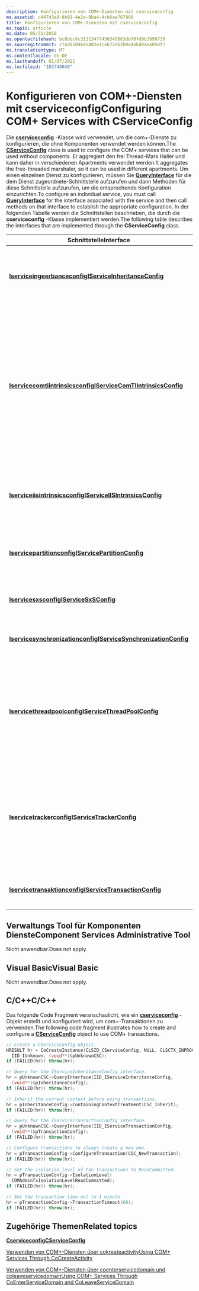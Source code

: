 ```yaml
---
description: Konfigurieren von COM+-Diensten mit cserviceconfig
ms.assetid: c44743a8-8b91-4e2a-9ba4-4cb6ae787999
title: Konfigurieren von COM+-Diensten mit cserviceconfig
ms.topic: article
ms.date: 05/31/2018
ms.openlocfilehash: bc8bbc6c3131347f450340863db70fd9b3999730
ms.sourcegitcommit: c7add10d695482e1ceb72d62b8a4ebd84ea050f7
ms.translationtype: MT
ms.contentlocale: de-DE
ms.lasthandoff: 01/07/2021
ms.locfileid: "103748049"
---
```

# <a name="configuring-com-services-with-cserviceconfig"></a><span data-ttu-id="cf343-103">Konfigurieren von COM+-Diensten mit cserviceconfig</span><span class="sxs-lookup"><span data-stu-id="cf343-103">Configuring COM+ Services with CServiceConfig</span></span>

<span data-ttu-id="cf343-104">Die [**cserviceconfig**](cserviceconfig.md) -Klasse wird verwendet, um die com+-Dienste zu konfigurieren, die ohne Komponenten verwendet werden können.</span><span class="sxs-lookup"><span data-stu-id="cf343-104">The [**CServiceConfig**](cserviceconfig.md) class is used to configure the COM+ services that can be used without components.</span></span> <span data-ttu-id="cf343-105">Er aggregiert den frei Thread-Mars Haller und kann daher in verschiedenen Apartments verwendet werden.</span><span class="sxs-lookup"><span data-stu-id="cf343-105">It aggregates the free-threaded marshaler, so it can be used in different apartments.</span></span> <span data-ttu-id="cf343-106">Um einen einzelnen Dienst zu konfigurieren, müssen Sie [**QueryInterface**](/windows/desktop/api/unknwn/nf-unknwn-iunknown-queryinterface(q)) für die dem Dienst zugeordnete-Schnittstelle aufzurufen und dann Methoden für diese Schnittstelle aufzurufen, um die entsprechende Konfiguration einzurichten.</span><span class="sxs-lookup"><span data-stu-id="cf343-106">To configure an individual service, you must call [**QueryInterface**](/windows/desktop/api/unknwn/nf-unknwn-iunknown-queryinterface(q)) for the interface associated with the service and then call methods on that interface to establish the appropriate configuration.</span></span> <span data-ttu-id="cf343-107">In der folgenden Tabelle werden die Schnittstellen beschrieben, die durch die **cserviceconfig** -Klasse implementiert werden.</span><span class="sxs-lookup"><span data-stu-id="cf343-107">The following table describes the interfaces that are implemented through the **CServiceConfig** class.</span></span>



| <span data-ttu-id="cf343-108">Schnittstelle</span><span class="sxs-lookup"><span data-stu-id="cf343-108">Interface</span></span>                                                                         | <span data-ttu-id="cf343-109">BESCHREIBUNG</span><span class="sxs-lookup"><span data-stu-id="cf343-109">Description</span></span>                                                                                                                                                                                              |
|-----------------------------------------------------------------------------------|----------------------------------------------------------------------------------------------------------------------------------------------------------------------------------------------------------|
| [<span data-ttu-id="cf343-110">**Iserviceingeerbanceconfig**</span><span class="sxs-lookup"><span data-stu-id="cf343-110">**IServiceInheritanceConfig**</span></span>](/windows/desktop/api/ComSvcs/nn-comsvcs-iserviceinheritanceconfig)<br/>         | <span data-ttu-id="cf343-111">Die Standardschnittstelle für die-Klasse.</span><span class="sxs-lookup"><span data-stu-id="cf343-111">The default interface for the class.</span></span> <span data-ttu-id="cf343-112">Es wird verwendet, um viele der com+-Dienste schnell zu initialisieren.</span><span class="sxs-lookup"><span data-stu-id="cf343-112">It is used to quickly initialize many of the COM+ services.</span></span><br/>                                                                                              |
| [<span data-ttu-id="cf343-113">**Iservicecomtiintrinsicsconfig**</span><span class="sxs-lookup"><span data-stu-id="cf343-113">**IServiceComTIIntrinsicsConfig**</span></span>](/windows/desktop/api/ComSvcs/nn-comsvcs-iservicecomtiintrinsicsconfig)<br/> | <span data-ttu-id="cf343-114">Wird verwendet, um die systeminternen Informationen zu COM Transaction Integrator (COMTI) zu konfigurieren.</span><span class="sxs-lookup"><span data-stu-id="cf343-114">Used to configure the COM Transaction Integrator (COMTI) intrinsics information.</span></span> <span data-ttu-id="cf343-115">Mit COMTI können Entwickler Mainframe-basierte Transaktions Programme in komponentenbasierte Anwendungen integrieren.</span><span class="sxs-lookup"><span data-stu-id="cf343-115">COMTI allows developers to integrate mainframe-based transaction programs with component-based applications.</span></span><br/> |
| [<span data-ttu-id="cf343-116">**Iserviceiisintrinsicsconfig**</span><span class="sxs-lookup"><span data-stu-id="cf343-116">**IServiceIISIntrinsicsConfig**</span></span>](/windows/desktop/api/ComSvcs/nn-comsvcs-iserviceiisintrinsicsconfig)<br/>     | <span data-ttu-id="cf343-117">Wird verwendet, um die systeminternen Informationen zu Internetinformationsdienste (IIS) zu konfigurieren.</span><span class="sxs-lookup"><span data-stu-id="cf343-117">Used to configure the Internet Information Services (IIS) intrinsics information.</span></span><br/>                                                                                                             |
| [<span data-ttu-id="cf343-118">**Iservicepartitionconfig**</span><span class="sxs-lookup"><span data-stu-id="cf343-118">**IServicePartitionConfig**</span></span>](/windows/desktop/api/ComSvcs/nn-comsvcs-iservicepartitionconfig)<br/>             | <span data-ttu-id="cf343-119">Wird verwendet, um zu konfigurieren, wie COM+-Partitionen mit den Diensten verwendet werden.</span><span class="sxs-lookup"><span data-stu-id="cf343-119">Used to configure how COM+ partitions are used with the services.</span></span><br/>                                                                                                                             |
| [<span data-ttu-id="cf343-120">**Iservicesxsconfig**</span><span class="sxs-lookup"><span data-stu-id="cf343-120">**IServiceSxSConfig**</span></span>](/windows/desktop/api/ComSvcs/nn-comsvcs-iservicesxsconfig)<br/>                         | <span data-ttu-id="cf343-121">Wird verwendet, um parallele Assemblys zu konfigurieren.</span><span class="sxs-lookup"><span data-stu-id="cf343-121">Used to configure side-by-side assemblies.</span></span><br/>                                                                                                                                                    |
| [<span data-ttu-id="cf343-122">**Iservicesynchronizationconfig**</span><span class="sxs-lookup"><span data-stu-id="cf343-122">**IServiceSynchronizationConfig**</span></span>](/windows/desktop/api/ComSvcs/nn-comsvcs-iservicesynchronizationconfig)<br/> | <span data-ttu-id="cf343-123">Wird zum Konfigurieren der com+-Synchronisierungs Dienste verwendet.</span><span class="sxs-lookup"><span data-stu-id="cf343-123">Used to configure COM+ synchronization services.</span></span><br/>                                                                                                                                              |
| [<span data-ttu-id="cf343-124">**Iservicethreadpoolconfig**</span><span class="sxs-lookup"><span data-stu-id="cf343-124">**IServiceThreadPoolConfig**</span></span>](/windows/desktop/api/ComSvcs/nn-comsvcs-iservicethreadpoolconfig)<br/>           | <span data-ttu-id="cf343-125">Wird verwendet, um den Thread Pool für den com+-Dienst zu konfigurieren.</span><span class="sxs-lookup"><span data-stu-id="cf343-125">Used to configure the thread pool for the COM+ service.</span></span> <span data-ttu-id="cf343-126">Der Thread Pool kann nur konfiguriert werden, wenn die [**cokreateactivity**](/windows/desktop/api/ComSvcs/nf-comsvcs-cocreateactivity) -Funktion verwendet wird.</span><span class="sxs-lookup"><span data-stu-id="cf343-126">The thread pool can be configured only when using the [**CoCreateActivity**](/windows/desktop/api/ComSvcs/nf-comsvcs-cocreateactivity) function.</span></span><br/>                          |
| [<span data-ttu-id="cf343-127">**Iservicetrackerconfig**</span><span class="sxs-lookup"><span data-stu-id="cf343-127">**IServiceTrackerConfig**</span></span>](/windows/desktop/api/ComSvcs/nn-comsvcs-iservicetrackerconfig)<br/>                 | <span data-ttu-id="cf343-128">Wird zum Konfigurieren der Tracker-Eigenschaft verwendet.</span><span class="sxs-lookup"><span data-stu-id="cf343-128">Used to configure the Tracker property.</span></span> <span data-ttu-id="cf343-129">Tracker ist ein Berichtsmechanismus, der von der Überwachung des Codes verwendet wird, um zu beobachten, welcher Code ausgeführt wird.</span><span class="sxs-lookup"><span data-stu-id="cf343-129">Tracker is a reporting mechanism used by monitoring code to watch which code is running when.</span></span><br/>                                                         |
| [<span data-ttu-id="cf343-130">**Iservicetransaktionconfig**</span><span class="sxs-lookup"><span data-stu-id="cf343-130">**IServiceTransactionConfig**</span></span>](/windows/desktop/api/ComSvcs/nn-comsvcs-iservicetransactionconfig)<br/>         | <span data-ttu-id="cf343-131">Wird verwendet, um den com+-Transaktions Dienst zu konfigurieren.</span><span class="sxs-lookup"><span data-stu-id="cf343-131">Used to configure the COM+ transaction service.</span></span><br/>                                                                                                                                               |



 

## <a name="component-services-administrative-tool"></a><span data-ttu-id="cf343-132">Verwaltungs Tool für Komponenten Dienste</span><span class="sxs-lookup"><span data-stu-id="cf343-132">Component Services Administrative Tool</span></span>

<span data-ttu-id="cf343-133">Nicht anwendbar.</span><span class="sxs-lookup"><span data-stu-id="cf343-133">Does not apply.</span></span>

## <a name="visual-basic"></a><span data-ttu-id="cf343-134">Visual Basic</span><span class="sxs-lookup"><span data-stu-id="cf343-134">Visual Basic</span></span>

<span data-ttu-id="cf343-135">Nicht anwendbar.</span><span class="sxs-lookup"><span data-stu-id="cf343-135">Does not apply.</span></span>

## <a name="cc"></a><span data-ttu-id="cf343-136">C/C++</span><span class="sxs-lookup"><span data-stu-id="cf343-136">C/C++</span></span>

<span data-ttu-id="cf343-137">Das folgende Code Fragment veranschaulicht, wie ein [**cserviceconfig**](cserviceconfig.md) -Objekt erstellt und konfiguriert wird, um com+-Transaktionen zu verwenden.</span><span class="sxs-lookup"><span data-stu-id="cf343-137">The following code fragment illustrates how to create and configure a [**CServiceConfig**](cserviceconfig.md) object to use COM+ transactions.</span></span>


```C++
// Create a CServiceConfig object.
HRESULT hr = CoCreateInstance(CLSID_CServiceConfig, NULL, CLSCTX_INPROC_SERVER, 
  IID_IUnknown, (void**)&pUnknownCSC);
if (FAILED(hr)) throw(hr);

// Query for the IServiceInheritanceConfig interface.
hr = pUnknownCSC->QueryInterface(IID_IServiceInheritanceConfig, 
  (void**)&pInheritanceConfig);
if (FAILED(hr)) throw(hr);

// Inherit the current context before using transactions.
hr = pInheritanceConfig->ContainingContextTreatment(CSC_Inherit);
if (FAILED(hr)) throw(hr);

// Query for the IServiceTransactionConfig interface.
hr = pUnknownCSC->QueryInterface(IID_IServiceTransactionConfig, 
  (void**)&pTransactionConfig);
if (FAILED(hr)) throw(hr);

// Configure transactions to always create a new one.
hr = pTransactionConfig->ConfigureTransaction(CSC_NewTransaction);
if (FAILED(hr)) throw(hr);

// Set the isolation level of the transactions to ReadCommitted.
hr = pTransactionConfig->IsolationLevel( 
  COMAdminTxIsolationLevelReadCommitted);
if (FAILED(hr)) throw(hr);

// Set the transaction time-out to 1 minute.
hr = pTransactionConfig->TransactionTimeout(60);
if (FAILED(hr)) throw(hr);

```



## <a name="related-topics"></a><span data-ttu-id="cf343-138">Zugehörige Themen</span><span class="sxs-lookup"><span data-stu-id="cf343-138">Related topics</span></span>

<dl> <dt>

[<span data-ttu-id="cf343-139">**Cserviceconfig**</span><span class="sxs-lookup"><span data-stu-id="cf343-139">**CServiceConfig**</span></span>](cserviceconfig.md)
</dt> <dt>

[<span data-ttu-id="cf343-140">Verwenden von COM+-Diensten über cokreateactivity</span><span class="sxs-lookup"><span data-stu-id="cf343-140">Using COM+ Services Through CoCreateActivity</span></span>](using-com--services-through-cocreateactivity.md)
</dt> <dt>

[<span data-ttu-id="cf343-141">Verwenden von COM+-Diensten über coenterservicedomain und coleaveservicedomain</span><span class="sxs-lookup"><span data-stu-id="cf343-141">Using COM+ Services Through CoEnterServiceDomain and CoLeaveServiceDomain</span></span>](using-com--services-through-coenterservicedomain-and-coleaveservicedomain.md)
</dt> </dl>

 

